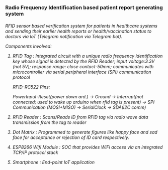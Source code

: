  <h3> Radio Frequency Identification based patient report generating system </h3>
 
 <h6> RFID sensor based verification system for patients in healthcare systems and sending their earlier health reports or health/vaccination status to doctors via IoT (Telegram notification via Telegram bot). <br>
	

Components involved:

1. RFID Tag : Integrated circuit with a unique radio frequency identification key whose signal is detected by the RFID Reader; input voltage:3.3V (not 5V); response range: close contact-50mm; communicates with microcontroller via serial peripheral interface (SPI) communication protocol

	RFID-RC522 Pins:

	PowerInput-Reset(power down ard.) -> Ground -> Interrupt(not 	connected; used to wake up arduino when rfid tag is present) -> SPI 	      Communication (MOSI+MISO) -> SerialClock -> SDA(I2C comm)

2. RFID Reader : Scans/Reads ID from RFID tag via radio wave data transmission from the tag to reader

3. Dot Matrix : Programmed to generate figures like happy face and sad face for acceptance or rejection of ID card respectively.

4. ESP8266 Wifi Module : SOC that provides WiFi access via an integrated TCP/IP protocol stack 

5. Smartphone : End-point IoT application </h6>

